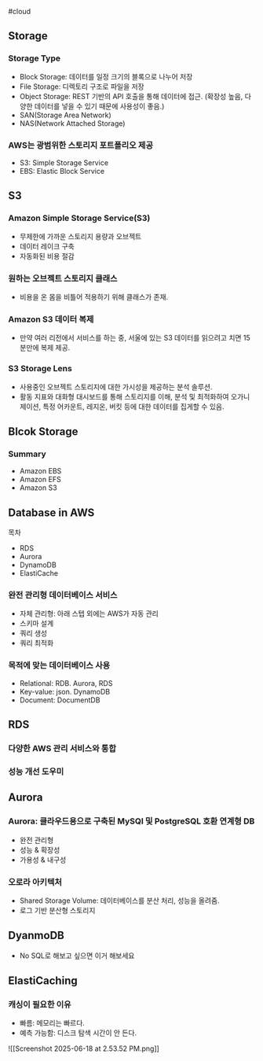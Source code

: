 #cloud
## Storage
### Storage Type
- Block Storage: 데이터를 일정 크기의 블록으로 나누어 저장
- File Storage: 디렉토리 구조로 파일을 저장
- Object Storage: REST 기반의 API 호출을 통해 데이터에 접근. (확장성 높음, 다양한 데이터를 넣을 수 있기 때문에 사용성이 좋음.)
- SAN(Storage Area Network)
- NAS(Network Attached Storage)
### AWS는 광범위한 스토리지 포트폴리오 제공
- S3: Simple Storage Service
- EBS: Elastic Block Service
## S3
### Amazon Simple Storage Service(S3)
- 무제한에 가까운 스토리지 용량과 오브젝트
- 데이터 레이크 구축
- 자동화된 비용 절감
### 원하는 오브젝트 스토리지 클래스
 - 비용을 온 몸을 비틀어 적용하기 위해 클래스가 존재.
### Amazon S3 데이터 복제
- 만약 여러 리전에서 서비스를 하는 중, 서울에 있는 S3 데이터를 읽으려고 치면 15분만에 복제 제공.
### S3 Storage Lens
- 사용중인 오브젝트 스토리지에 대한 가시성을 제공하는 분석 솔루션.
- 활동 지표와 대화형 대시보드를 통해 스토리지를 이해, 분석 및 최적화하여 오가니제이션, 특정 어카운트, 레지온, 버킷 등에 대한 데이터를 집게할 수 있음.
## Blcok Storage
### Summary
- Amazon EBS 
- Amazon EFS
- Amazon S3

## Database in AWS
목차
- RDS
- Aurora
- DynamoDB
- ElastiCache
### 완전 관리형 데이터베이스 서비스
- 자체 관리형: 아래 스텝 외에는 AWS가 자동 관리
- 스키마 설계
- 쿼리 생성
- 쿼리 최적화
### 목적에 맞는 데이터베이스 사용
- Relational: RDB. Aurora, RDS
- Key-value: json. DynamoDB
- Document: DocumentDB
## RDS
### 다양한 AWS 관리 서비스와 통합
### 성능 개선 도우미
## Aurora
### Aurora: 클라우드용으로 구축된 MySQl 및 PostgreSQL 호환 연계형 DB
- 완전 관리형
- 성능 & 확장성
- 가용성  & 내구성
### 오로라 아키텍처
- Shared Storage Volume: 데이터베이스를 분산 처리, 성능을 올려줌.
- 로그 기반 분산형 스토리지
## DyanmoDB
- No SQL로 해보고 싶으면 이거 해보세요

## ElastiCaching
### 캐싱이 필요한 이유
- 빠름: 메모리는 빠르다.
- 예측 가능함: 디스크 탐색 시간이 안 든다.

![[Screenshot 2025-06-18 at 2.53.52 PM.png]]

